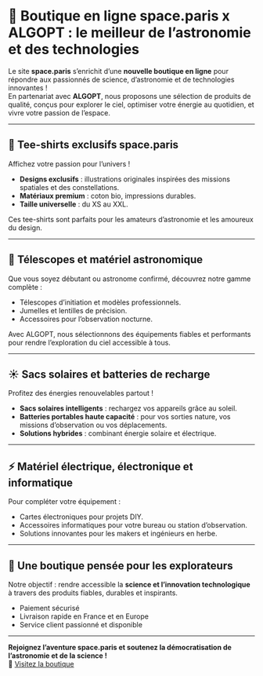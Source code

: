 # 🚀 Boutique en ligne space.paris x ALGOPT : le meilleur de l’astronomie et des technologies

Le site **space.paris** s’enrichit d’une **nouvelle boutique en ligne** pour répondre aux passionnés de science, d’astronomie et de technologies innovantes !  
En partenariat avec **ALGOPT**, nous proposons une sélection de produits de qualité, conçus pour explorer le ciel, optimiser votre énergie au quotidien, et vivre votre passion de l’espace.

---

## 👕 Tee-shirts exclusifs space.paris

Affichez votre passion pour l’univers !  

- **Designs exclusifs** : illustrations originales inspirées des missions spatiales et des constellations.  
- **Matériaux premium** : coton bio, impressions durables.  
- **Taille universelle** : du XS au XXL.  

Ces tee-shirts sont parfaits pour les amateurs d’astronomie et les amoureux du design.

---

## 🔭 Télescopes et matériel astronomique

Que vous soyez débutant ou astronome confirmé, découvrez notre gamme complète :  

- Télescopes d’initiation et modèles professionnels.  
- Jumelles et lentilles de précision.  
- Accessoires pour l’observation nocturne.  

Avec ALGOPT, nous sélectionnons des équipements fiables et performants pour rendre l’exploration du ciel accessible à tous.

---

## ☀️ Sacs solaires et batteries de recharge

Profitez des énergies renouvelables partout !  

- **Sacs solaires intelligents** : rechargez vos appareils grâce au soleil.  
- **Batteries portables haute capacité** : pour vos sorties nature, vos missions d’observation ou vos déplacements.  
- **Solutions hybrides** : combinant énergie solaire et électrique.  

---

## ⚡ Matériel électrique, électronique et informatique

Pour compléter votre équipement :  

- Cartes électroniques pour projets DIY.  
- Accessoires informatiques pour votre bureau ou station d’observation.  
- Solutions innovantes pour les makers et ingénieurs en herbe.  

---

## 🌌 Une boutique pensée pour les explorateurs

Notre objectif : rendre accessible la **science et l’innovation technologique** à travers des produits fiables, durables et inspirants.

- Paiement sécurisé  
- Livraison rapide en France et en Europe  
- Service client passionné et disponible  

---

**Rejoignez l’aventure space.paris et soutenez la démocratisation de l’astronomie et de la science !**  
📡 [Visitez la boutique](https://space.paris)